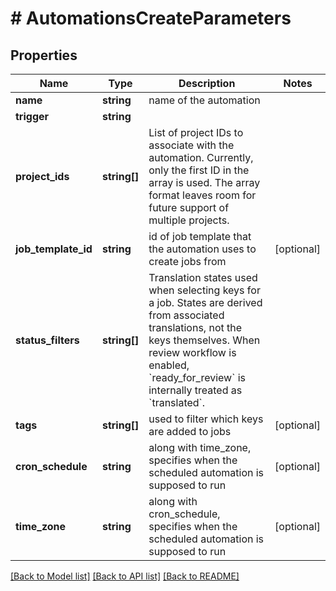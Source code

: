 # # AutomationsCreateParameters

## Properties

Name | Type | Description | Notes
------------ | ------------- | ------------- | -------------
**name** | **string** | name of the automation | 
**trigger** | **string** |  | 
**project_ids** | **string[]** | List of project IDs to associate with the automation. Currently, only the first ID in the array is used. The array format leaves room for future support of multiple projects. | 
**job_template_id** | **string** | id of job template that the automation uses to create jobs from | [optional] 
**status_filters** | **string[]** | Translation states used when selecting keys for a job.  States are derived from associated translations, not the keys themselves.  When review workflow is enabled, &#x60;ready_for_review&#x60; is internally treated as &#x60;translated&#x60;. | 
**tags** | **string[]** | used to filter which keys are added to jobs | [optional] 
**cron_schedule** | **string** | along with time_zone, specifies when the scheduled automation is supposed to run | [optional] 
**time_zone** | **string** | along with cron_schedule, specifies when the scheduled automation is supposed to run | [optional] 

[[Back to Model list]](../../README.md#documentation-for-models) [[Back to API list]](../../README.md#documentation-for-api-endpoints) [[Back to README]](../../README.md)


